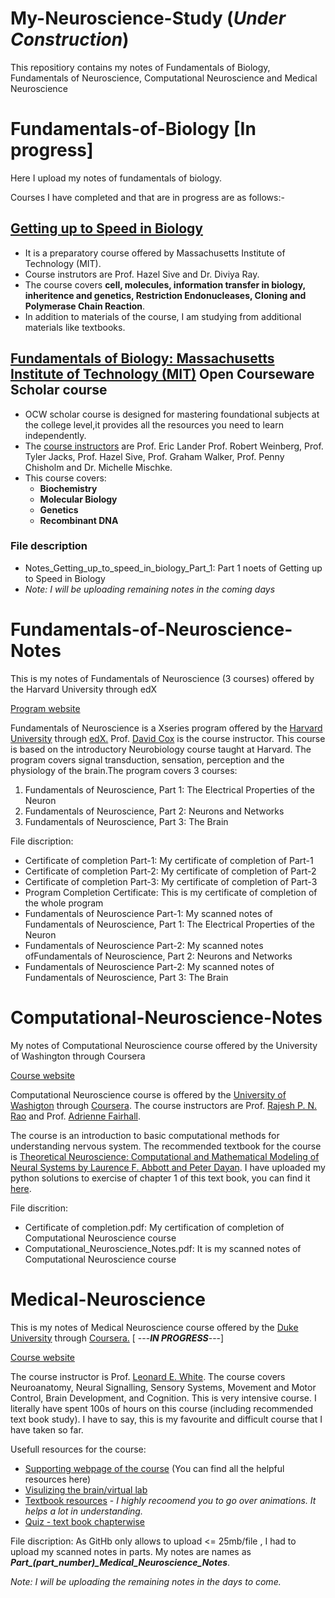 # My-Neuroscience-Study (*Under Construction*)
This repositiory contains my notes of Fundamentals of Biology, Fundamentals of Neuroscience, Computational Neuroscience and Medical Neuroscience

# Fundamentals-of-Biology [In progress]
Here I upload my notes of fundamentals of biology. 

Courses I have completed and that are in progress are as follows:-
## [**Getting up to Speed in Biology**](https://openlearninglibrary.mit.edu/courses/course-v1:OCW+Pre-7.01+1T2020/about)
* It is a preparatory course offered by Massachusetts Institute of Technology (MIT). 
* Course instrutors are Prof. Hazel Sive and Dr. Diviya Ray.
* The course covers **cell, molecules, information transfer in biology, inheritence and genetics, Restriction Endonucleases, Cloning and Polymerase Chain Reaction**.
* In addition to materials of the course, I am studying from additional materials like textbooks.

## [Fundamentals of Biology: Massachusetts Institute of Technology (MIT)](https://ocw.mit.edu/courses/biology/7-01sc-fundamentals-of-biology-fall-2011/index.htm) Open Courseware Scholar course
* OCW scholar course is designed for mastering foundational subjects at the college level,it provides all the resources you need to learn independently.
* The [course instructors](https://ocw.mit.edu/courses/biology/7-01sc-fundamentals-of-biology-fall-2011/syllabus/meet-the-instructors/) are Prof. Eric Lander Prof. Robert Weinberg, Prof. Tyler Jacks, Prof. Hazel Sive, Prof. Graham Walker, Prof. Penny Chisholm and Dr. Michelle Mischke.
* This course covers:
  * **Biochemistry**
  * **Molecular Biology**
  * **Genetics**
  * **Recombinant DNA**

### File description
* Notes_Getting_up_to_speed_in_biology_Part_1: Part 1 noets of Getting up to Speed in Biology
* *Note: I will be uploading remaining notes in the coming days*

# Fundamentals-of-Neuroscience-Notes
This is my notes of Fundamentals of Neuroscience (3 courses) offered by the Harvard University through edX

[Program website](https://www.edx.org/xseries/harvardx-fundamentals-of-neuroscience)

Fundamentals of Neuroscience is a Xseries program offered by the [Harvard University](https://www.harvard.edu/) through [edX.](https://www.edx.org/) Prof. [David Cox](https://www.edx.org/bio/david-cox) is the course instructor. This course is based on the introductory Neurobiology course taught at Harvard. The program covers signal transduction, sensation, perception and the physiology of the brain.The program covers 3 courses:
1. Fundamentals of Neuroscience, Part 1: The Electrical Properties of the Neuron
2. Fundamentals of Neuroscience, Part 2: Neurons and Networks
3. Fundamentals of Neuroscience, Part 3: The Brain

File discription:
* Certificate of completion Part-1: My certificate of completion of Part-1
* Certificate of completion Part-2: My certificate of completion of Part-2
* Certificate of completion Part-3: My certificate of completion of Part-3
* Program Completion Certificate: This is my certificate of completion of the whole program
* Fundamentals of Neuroscience Part-1: My scanned notes of Fundamentals of Neuroscience, Part 1: The Electrical Properties of the Neuron
* Fundamentals of Neuroscience Part-2: My scanned notes ofFundamentals of Neuroscience, Part 2: Neurons and Networks
* Fundamentals of Neuroscience Part-2: My scanned notes of Fundamentals of Neuroscience, Part 3: The Brain

# Computational-Neuroscience-Notes
My notes of Computational Neuroscience course offered by the University of Washington through Coursera

[Course website](https://www.coursera.org/learn/computational-neuroscience/home/welcome)

Computational Neuroscience course is offered by the [University of Washigton](https://www.washington.edu/) through [Coursera](https://www.coursera.org/). The course instructors are Prof. [Rajesh P. N. Rao](https://www.rajeshpnrao.com/) and Prof. [Adrienne Fairhall](https://pbio.uw.edu/directories/faculty/entry/afairhall/).

The course is an introduction to basic computational methods for understanding nervous system. The recommended textbook for the course is [Theoretical Neuroscience: Computational and Mathematical Modeling of Neural Systems by Laurence F. Abbott and Peter Dayan](http://www.gatsby.ucl.ac.uk/~lmate/biblio/dayanabbott.pdf). I have uploaded my python solutions to exercise of chapter 1 of this text book, you can find it [here](https://github.com/Ullas25/Theoretical-Neuroscience).

File discrition:
* Certificate of completion.pdf: My certification of completion of Computational Neuroscience course
* Computational_Neuroscience_Notes.pdf: It is my scanned notes of Computational Neuroscience course 

# Medical-Neuroscience
This is my notes of Medical Neuroscience course offered by the [Duke University](https://duke.edu/) through [Coursera.](https://www.coursera.org/) [ ---***IN PROGRESS***---]

[Course website](https://www.coursera.org/learn/medical-neuroscience?)

The course instructor is Prof. [Leonard E. White](https://www.coursera.org/instructor/~901314). The course covers Neuroanatomy, Neural Signalling, Sensory Systems, Movement and Motor Control, Brain Development, and Cognition. This is very intensive course. I literally have spent 100s of hours on this course (including recommended text book study). I have to say, this is my favourite and difficult course that I have taken so far. 

Usefull resources for the course:
* [Supporting webpage of the course](https://www.learnmedicalneuroscience.nl/) (You can find all the helpful resources here)
* [Visulizing the brain/virtual lab](http://www.anatomie-amsterdam.nl/sub_sites/anatomie-zenuwwerking/123_neuro/start.htm)
* [Textbook resources](https://learninglink.oup.com/access/neuroscience-sixth-edition-student-resources#tag_chapter-01) - *I highly recoomend you to go over animations. It helps a lot in understanding.*
* [Quiz - text book chapterwise](https://neuroscience5e.sinauer.com/quiz/quiz_chapters.cgi)

File discription:
As GitHb only allows to upload <= 25mb/file , I had to upload my scanned notes in parts. My notes are names as ***Part_(part_number)_Medical_Neuroscience_Notes***.

*Note: I will be uploading the remaining notes in the days to come.*


